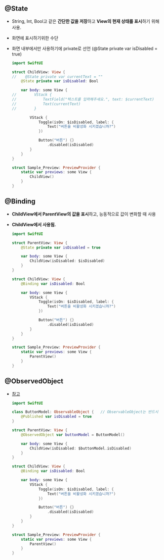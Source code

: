 ## @State
- String, Int, Bool고 같은 **간단한 값을 저장**하고 **View의 현재 상태를 표시**하기 위해 사용.
- 화면에 표시하기위한 수단
- 화면 내부에서만 사용하기에 private로 선언 (@State private var isDisabled = true)
    
    ```swift
    import SwiftUI
    
    struct ChildView: View {
    //    @State private var currentText = ""
        @State private var isDisabled: Bool

        var body: some View {
    //        VStack {
    //            TextField("텍스트를 입력해주세요.", text: $currentText)   // 값을 binding 시킬 경우 $변수명으로 binding
    //            Text(currentText)
    //        }

            VStack {
                Toggle(isOn: $isDisabled, label: {
                    Text("버튼을 비활성화 시키겠습니까?")
                })

                Button("버튼") {}
                    .disabled(isDisabled)
            }
        }
    }

    struct Sample_Preview: PreviewProvider {
        static var previews: some View {
            ChildView()
        }
    }
    ```

## @Binding
- **ChildView에서 ParentView의 값을 표시**하고, 능동적으로 값이 변화할 때 사용
- **ChildView에서 사용됨.**

    ```swift 
    import SwiftUI

    struct ParentView: View {
        @State private var isDisabled = true

        var body: some View {
            ChildView(isDisabled: $isDisabled)
        }
    }

    struct ChildView: View {
        @Binding var isDisabled: Bool

        var body: some View {
            VStack {
                Toggle(isOn: $isDisabled, label: {
                    Text("버튼을 비활성화 시키겠습니까?")
                })

                Button("버튼") {}
                    .disabled(isDisabled)
            }
        }
    }

    struct Sample_Preview: PreviewProvider {
        static var previews: some View {
            ParentView()
        }
    }
    ```

## @ObservedObject
- [참고](https://developer.apple.com/documentation/swiftui/observedobject)

    ```swift
    import SwiftUI

    class ButtonModel: ObservableObject {   // ObservableObject는 반드시 class로 선언
        @Published var isDisabled = true
    }

    struct ParentView: View {
        @ObservedObject var buttonModel = ButtonModel()

        var body: some View {
            ChildView(isDisabled: $buttonModel.isDisabled)
        }
    }

    struct ChildView: View {
        @Binding var isDisabled: Bool

        var body: some View {
            VStack {
                Toggle(isOn: $isDisabled, label: {
                    Text("버튼을 비활성화 시키겠습니까?")
                })

                Button("버튼") {}
                    .disabled(isDisabled)
            }
        }
    }

    struct Sample_Preview: PreviewProvider {
        static var previews: some View {
            ParentView()
        }
    }
    ```

